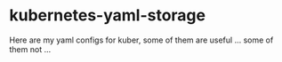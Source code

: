 # kubernetes-yaml-storage
Here are my yaml configs for kuber, some of them are useful ... some of them not ...
